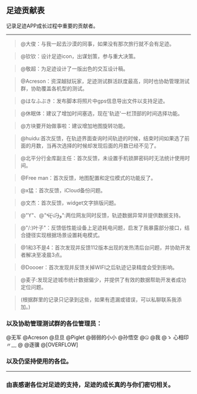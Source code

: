 ## 足迹贡献表

记录足迹APP成长过程中重要的贡献者。

***

> @大俊：与我一起去沙漠的同事，如果没有那次旅行就不会有足迹。

> @钦钦：设计足迹icon，出谋划策，参与重大决策。

> @敬超：为足迹设计了一版出色的交互设计稿。

> @Acreson：资深越狱玩家，足迹测试群活跃度最高，同时也协助管理测试群，协助覆盖各机型的测试。

> @はなふぶき：发布脚本将照片中gps信息导出文件以支持足迹。

> @休眠体：建议了增加时间塞选，现在'轨迹'一栏顶部的时间选择功能。

> @方块要开始做事啦：建议增加地图旋转功能。

> @huidu:首次反馈，在轨迹界面查询时间轨迹的时候，结束时间如果选了前面的月数，当再次选择的时候却发现后面的月数已经不见了。

> @北平分行金库副主任：首次反馈，未设置手机锁屏密码时无法统计使用时间。

> @Free man：首次反馈，地图配置和定位模式的功能反了。

> @x猛：首次反馈，iCloud备份问题。

> @文杰：首次反馈，widget文字排版问题。

> @"Y"、@"٩(˃̶͈̀௰˂̶͈́)و":两位网友同时反馈，轨迹数据异常并提供数据支持。

> @"/:)叶子"：反馈低性能设备上足迹耗电问题，启发了我暴露部分接口，结合捷径实现根据场景设置耗电模式。

> @1和3不是4：首次发现并反馈112版本出现的发热清后台问题，并协助开发者解决至凌晨3点。

> @Doooer：首次发现并反馈关掉WIFI之后轨迹记录精度会受到影响。

> @麦子:发现足迹城市统计数据偏少，并提供了有效的数据帮助开发者成功定位问题。

>(根据群里的记录只记录到这些，如果有遗漏或错误，可以私聊联系我添加。)

### 以及协助管理测试群的各位管理员：
@无军 @Acreson @旦旦 @Piglet @弱弱的小小 @孙悟空 @🤐️ @我 @ゝ 心相印〃﹏ @                      @逐骥 @[OVERFLOW]

### 以及仍坚持使用的各位。

----

### 由衷感谢各位对足迹的支持，足迹的成长真的与你们密切相关。
